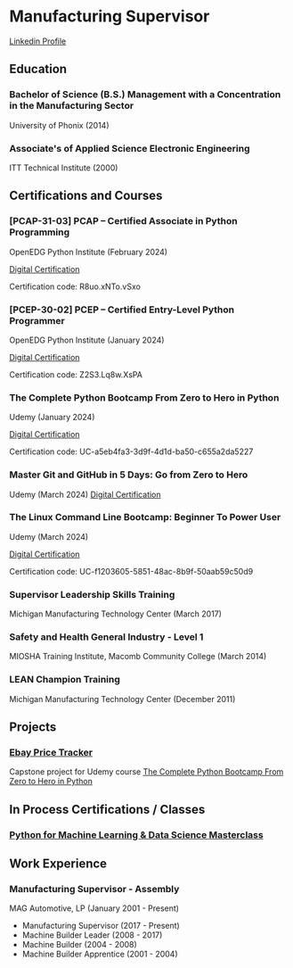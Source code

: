 # Manufacturing Supervisor

[Linkedin Profile](https://www.linkedin.com/in/aricvantroostenberghe/)

## Education

### Bachelor of Science (B.S.) Management with a Concentration in the Manufacturing Sector
University of Phonix (2014)

### Associate's of Applied Science Electronic Engineering
ITT Technical Institute (2000)

## Certifications and Courses

### [PCAP-31-03] PCAP – Certified Associate in Python Programming
OpenEDG Python Institute (February 2024)

[Digital Certification](https://verify.openedg.org/?id=R8uo.xNTo.vSxo)

Certification code: R8uo.xNTo.vSxo

### [PCEP-30-02] PCEP – Certified Entry-Level Python Programmer
OpenEDG Python Institute (January 2024)

[Digital Certification](https://verify.openedg.org/?id=Z2S3.Lq8w.XsPA)

Certification code: Z2S3.Lq8w.XsPA

### The Complete Python Bootcamp From Zero to Hero in Python
Udemy (January 2024)

[Digital Certification](https://www.udemy.com/certificate/UC-a5eb4fa3-3d9f-4d1d-ba50-c655a2da5227/)

Certification code: UC-a5eb4fa3-3d9f-4d1d-ba50-c655a2da5227

### Master Git and GitHub in 5 Days: Go from Zero to Hero
Udemy (March 2024)
[Digital Certification](https://www.udemy.com/certificate/UC-912ab750-5c1c-485a-92f9-42f0830c296e/)


### The Linux Command Line Bootcamp: Beginner To Power User
Udemy (March 2024)

[Digital Certification](https://www.udemy.com/certificate/UC-f1203605-5851-48ac-8b9f-50aab59c50d9/)

Certification code: UC-f1203605-5851-48ac-8b9f-50aab59c50d9

### Supervisor Leadership Skills Training
Michigan Manufacturing Technology Center (March 2017)

### Safety and Health General Industry - Level 1
MIOSHA Training Institute, Macomb Community College (March 2014)

### LEAN Champion Training
Michigan Manufacturing Technology Center (December 2011)

## Projects

### [Ebay Price Tracker](https://github.com/AricVt/Ebay-Price-Tracker)
Capstone project for Udemy course [The Complete Python Bootcamp From Zero to Hero in Python](https://www.udemy.com/course/complete-python-bootcamp/)

## In Process Certifications / Classes

### [Python for Machine Learning & Data Science Masterclass](https://www.udemy.com/course/python-for-machine-learning-data-science-masterclass/?kw=python+for+machin&src=sac)

## Work Experience

### Manufacturing Supervisor - Assembly
MAG Automotive, LP (January 2001 - Present)
- Manufacturing Supervisor (2017 - Present)
- Machine Builder Leader (2008 - 2017)
- Machine Builder (2004 - 2008)
- Machine Builder Apprentice (2001 - 2004)



<!--
**AricVt/AricVt** is a ✨ _special_ ✨ repository because its `README.md` (this file) appears on your GitHub profile.

Here are some ideas to get you started:

- 🔭 I’m currently working on ...
- 🌱 I’m currently learning ...
- 👯 I’m looking to collaborate on ...
- 🤔 I’m looking for help with ...
- 💬 Ask me about ...
- 📫 How to reach me: ...
- 😄 Pronouns: ...
- ⚡ Fun fact: ...
-->
